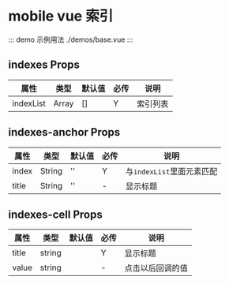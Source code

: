 # mobile vue 索引

::: demo 示例用法 ./demos/base.vue
:::

## indexes Props

| 属性      | 类型          | 默认值 | 必传 | 说明     |
| --------- | ------------- | ------ | ---- | -------- |
| indexList | Array<string> | []     | Y    | 索引列表 |

## indexes-anchor Props

| 属性  | 类型   | 默认值 | 必传 | 说明                      |
| ----- | ------ | ------ | ---- | ------------------------- |
| index | String | ''     | Y    | 与`indexList`里面元素匹配 |
| title | String | ''     | -    | 显示标题                  |

## indexes-cell Props

| 属性  | 类型   | 默认值 | 必传 | 说明             |
| ----- | ------ | ------ | ---- | ---------------- |
| title | string |        | Y    | 显示标题         |
| value | string |        | -    | 点击以后回调的值 |
